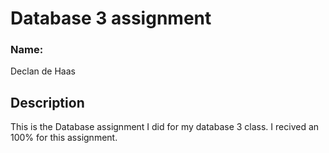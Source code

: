 # Database 3 assignment

### Name:
Declan de Haas

## Description
This is the Database assignment I did for my database 3 class. I recived an 100% for this assignment.
